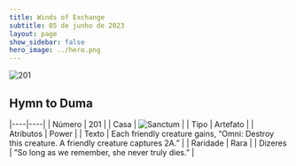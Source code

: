 ```yaml
---
title: Winds of Exchange
subtitle: 05 de junho de 2023
layout: page
show_sidebar: false
hero_image: ../hero.png
---
```


![201](https://mastervault-storage-prod.s3.amazonaws.com/media/card_front/en/600_201_cef0b8d9238a_en.png)


## Hymn to Duma

|----|----|
| Número | 201 |
| Casa | ![Sanctum](https://archonarcana.com/images/thumb/c/c7/Sanctum.png/22px-Sanctum.png "Santuário") |
| Tipo | Artefato |
| Atributos | Power |
| Texto | Each friendly creature gains, “Omni: Destroy this creature. A friendly creature captures 2A.”  |
| Raridade | Rara |
| Dizeres | ”So long as we remember, she never truly dies.”  |
